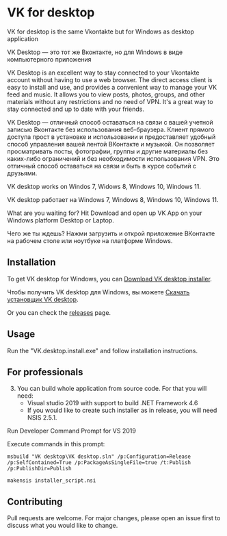 # VK for desktop

VK for desktop is the same Vkontakte but for Windows as desktop application

VK Desktop — это тот же Вконтакте, но для Windows в виде компьютерного приложения



VK Desktop is an excellent way to stay connected to your Vkontakte account without having to use a web browser. The direct access client is easy to install and use, and provides a convenient way to manage your VK feed and music. It allows you to view posts, photos, groups, and other materials without any restrictions and no need of VPN. It's a great way to stay connected and up to date with your friends.

VK Desktop — отличный способ оставаться на связи с вашей учетной записью Вконтакте без использования веб-браузера. Клиент прямого доступа прост в установке и использовании и предоставляет удобный способ управления вашей лентой ВКонтакте и музыкой. Он позволяет просматривать посты, фотографии, группы и другие материалы без каких-либо ограничений и без необходимости использования VPN. Это отличный способ оставаться на связи и быть в курсе событий с друзьями.



VK desktop works on Windos 7, Widows 8, Windows 10, Windows 11.

VK desktop работает на Windows 7, Windows 8, Windows 10, Windows 11.



What are you waiting for? Hit Download and open up VK App on your Windows platform Desktop or Laptop.

Чего же ты ждешь? Нажми загрузить и открой приложение ВКонтакте на рабочем столе или ноутбуке на платформе Windows.

## Installation

To get VK desktop for Windows, you can [Download VK desktop installer]().

Чтобы получить VK desktop для Windows, вы можете [Скачать установщик VK desktop]().


Or you can check the [releases]() page.

## Usage

Run the "VK.desktop.install.exe" and follow installation instructions.

## For professionals

3.   You can build whole application from source code. For that you will need:
     - Visual studio 2019 with support to build .NET Framework 4.6
     - If you would like to create such installer as in release, you will need NSIS 2.5.1.

Run Developer Command Prompt for VS 2019

Execute commands in this prompt:

```
msbuild "VK desktop\VK desktop.sln" /p:Configuration=Release /p:SelfContained=True /p:PackageAsSingleFile=true /t:Publish /p:PublishDir=Publish

makensis installer_script.nsi
```


## Contributing

Pull requests are welcome. For major changes, please open an issue first
to discuss what you would like to change.
